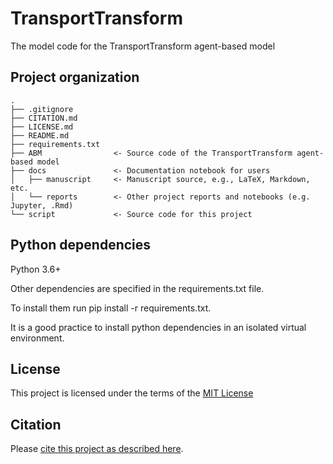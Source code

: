 # TransportTransform
The model code for the TransportTransform agent-based model

## Project organization

```
.
├── .gitignore
├── CITATION.md
├── LICENSE.md
├── README.md
├── requirements.txt
├── ABM                <- Source code of the TransportTransform agent-based model
├── docs               <- Documentation notebook for users 
│   ├── manuscript     <- Manuscript source, e.g., LaTeX, Markdown, etc. 
│   └── reports        <- Other project reports and notebooks (e.g. Jupyter, .Rmd) 
└── script             <- Source code for this project 

```

## Python dependencies

Python 3.6+

Other dependencies are specified in the requirements.txt file.

To install them run pip install -r requirements.txt.

It is a good practice to install python dependencies in an isolated virtual environment.

## License

This project is licensed under the terms of the [MIT License](/LICENSE.md)

## Citation

Please [cite this project as described here](/CITATION.md).
